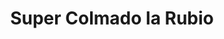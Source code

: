 ---
title: "Super Colmado la Rubio"
url: /santo-domingo/super-colmado-la-rubio/
shop: Lebensmittel
---
